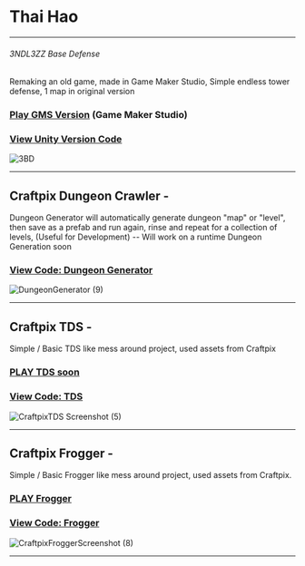 # Thai Hao

***

###### 3NDL3ZZ Base Defense

Remaking an old game, made in Game Maker Studio, Simple endless tower defense, 1 map in original version

### [Play GMS Version](https://gamejolt.com/games/3ndl3zz-basedefense/325756) (Game Maker Studio)

### [View Unity Version Code](https://github.com/TheCyberFlash/UnityProjects/tree/main/3NDL3ZZ%20Base%20Defense)

![3BD](https://user-images.githubusercontent.com/87118878/198148292-6a344abb-b71e-4d91-987c-349166419d4e.png)


***

## Craftpix Dungeon Crawler -

Dungeon Generator will automatically generate dungeon "map" or "level", then save as a prefab and run again, rinse and repeat for a collection of levels, (Useful for Development) -- Will work on a runtime Dungeon Generation soon

### [View Code: Dungeon Generator](https://github.com/TheCyberFlash/UnityProjects/tree/main/CraftpixDungeonCrawler)

![DungeonGenerator (9)](https://user-images.githubusercontent.com/87118878/198880239-e7aea4e5-9a1d-4ff9-99b6-2d09c306e258.png)


***

## Craftpix TDS -

Simple / Basic TDS like mess around project, used assets from Craftpix

### [PLAY TDS soon](#)

### [View Code: TDS](https://github.com/TheCyberFlash/UnityProjects/tree/main/CraftpixTDS)

![CraftpixTDS Screenshot (5)](https://user-images.githubusercontent.com/87118878/198976038-4360c284-db5a-4dcc-9d71-2e54a7f18336.png)


***

## Craftpix Frogger - 

Simple / Basic Frogger like mess around project, used assets from Craftpix.

### [PLAY Frogger](https://github.com/TheCyberFlash/UnityProjects/tree/main/ReadyToPlayWindows)

### [View Code: Frogger](https://github.com/TheCyberFlash/UnityProjects/tree/main/CraftpixFrogger)

![CraftpixFroggerScreenshot (8)](https://user-images.githubusercontent.com/87118878/197747840-0d5813cb-f6f3-452b-8d23-bfb70df35c32.png)


***
